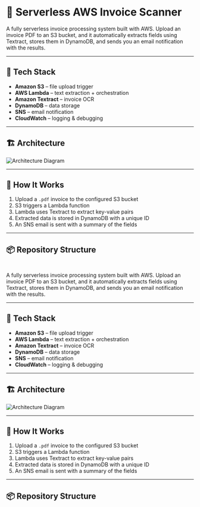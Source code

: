 
# 🧾 Serverless AWS Invoice Scanner

A fully serverless invoice processing system built with AWS. Upload an invoice PDF to an S3 bucket, and it automatically extracts fields using Textract, stores them in DynamoDB, and sends you an email notification with the results.

---

## 🔧 Tech Stack

- **Amazon S3** – file upload trigger
- **AWS Lambda** – text extraction + orchestration
- **Amazon Textract** – invoice OCR
- **DynamoDB** – data storage
- **SNS** – email notification
- **CloudWatch** – logging & debugging

---

## 🏗 Architecture

![Architecture Diagram](architecture.png)

---

## 🚀 How It Works

1. Upload a `.pdf` invoice to the configured S3 bucket
2. S3 triggers a Lambda function
3. Lambda uses Textract to extract key-value pairs
4. Extracted data is stored in DynamoDB with a unique ID
5. An SNS email is sent with a summary of the fields

---

## 📦 Repository Structure



# 

A fully serverless invoice processing system built with AWS. Upload an invoice PDF to an S3 bucket, and it automatically extracts fields using Textract, stores them in DynamoDB, and sends you an email notification with the results.

---

## 🔧 Tech Stack

- **Amazon S3** – file upload trigger
- **AWS Lambda** – text extraction + orchestration
- **Amazon Textract** – invoice OCR
- **DynamoDB** – data storage
- **SNS** – email notification
- **CloudWatch** – logging & debugging

---

## 🏗 Architecture

![Architecture Diagram](architecture.png)

---

## 🚀 How It Works

1. Upload a `.pdf` invoice to the configured S3 bucket
2. S3 triggers a Lambda function
3. Lambda uses Textract to extract key-value pairs
4. Extracted data is stored in DynamoDB with a unique ID
5. An SNS email is sent with a summary of the fields

---

## 📦 Repository Structure



